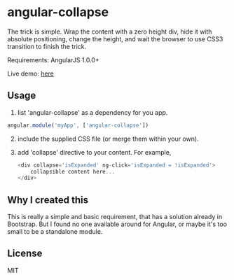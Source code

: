 
angular-collapse
================

The trick is simple. Wrap the content with a zero height div, hide it with absolute positioning, change the height, and wait the browser to use CSS3 transition to finish the trick.

Requirements: AngularJS 1.0.0+

Live demo: [here](http://jsbin.com/lacave)

## Usage

1. list 'angular-collapse' as a dependency for you app.

  ```js
  angular.module('myApp', ['angular-collapse'])
  ```

2. include the supplied CSS file (or merge them within your own).
3. add 'collapse' directive to your content. For example,

    ```js
    <div collapse='isExpanded' ng-click='isExpanded = !isExpanded'>
        collapsible content here...
    </div>
    ```

## Why I created this

This is really a simple and basic requirement, that has a solution already in Bootstrap. But I found no one available around for Angular, or maybe it's too small to be a standalone module.

## License

MIT
